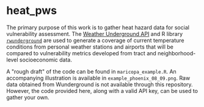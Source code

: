 # heat_pws

The primary purpose of this work is to gather heat hazard data for social vulnerability assessment. The [Weather Underground API](https://www.wunderground.com/weather/api/) and R library [`rwunderground`](https://rdrr.io/cran/rwunderground/) are used to generate a coverage of current temperature conditions from personal weather stations and airports that will be compared to vulnerability metrics developed from tract and neighborhood-level socioeconomic data.

A "rough draft" of the code can be found in `maricopa_example.R`. An accompanying illustration is available in `example_phoenix_08_09.png`. Raw data obtained from Wunderground is not available through this repository. However, the code provided here, along with a valid API key, can be used to gather your own.
